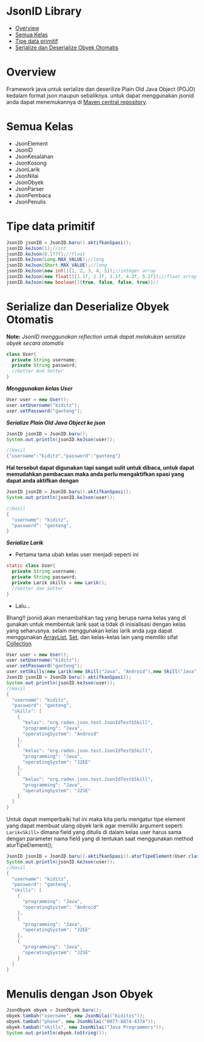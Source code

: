 # JsonID Library

* [Overview](#overview) 
* [Semua Kelas](#semua-kelas) 
* [Tipe data primitif](#tipe-data-primitif) 
* [Serialize dan Deserialize Obyek Otomatis](#serialize-dan-deserialize-obyek-otomatis)

# Overview
Framework java untuk serialize dan deserilize Plain Old Java Object (POJO) kedalam format json maupun sebaliknya.
untuk dapat menggunakan jsonid anda dapat menemukannya di [Maven central repository](https://mvnrepository.com/artifact/com.github.kiditz/jsonid/1.0.0).

# Semua Kelas
* JsonElement
* JsonID
* JsonKesalahan
* JsonKosong
* JsonLarik
* JsonNilai
* JsonObyek
* JsonParser
* JsonPembaca
* JsonPenulis


# Tipe data primitif
```java
JsonID jsonID = JsonID.baru().aktifkanSpasi();
jsonID.keJson(1);//int
jsonID.keJson(0.177f);//float
jsonID.keJson(Long.MAX_VALUE);//long
jsonID.keJson(Short.MAX_VALUE);//long
jsonID.keJson(new int[]{1, 2, 3, 4, 5});//integer array
jsonID.keJson(new float[]{1.1f, 2.1f, 3.1f, 4.3f, 5.2f});//float array
jsonID.keJson(new boolean[]{true, false, false, true})//
```
# Serialize dan Deserialize Obyek Otomatis
__Note:__ *JsonID menggunakan reflection untuk dapat melakukan serialize obyek secara otomatis*
```java
class User{
  private String username;
  private String password;
  //Getter And Setter
}
```
__*Menggunakan kelas User*__
```java
User user = new User();
user.setUsername("kiditz");
user.setPassword("ganteng");
```
__*Serialize Plain Old Java Object ke json*__
```java
JsonID jsonID = JsonID.baru();
System.out.println(jsonID.keJson(user));

//Hasil
{"username":"kiditz","password":"ganteng"}
```
__Hal tersebut dapat digunakan tapi sangat sulit untuk dibaca, untuk dapat memudahkan pembacaan maka anda perlu mengaktifkan spasi yang dapat anda aktifkan dengan__
```java
JsonID jsonID = JsonID.baru().aktifkanSpasi();
System.out.println(jsonID.keJson(user));

//Hasil
{
  "username": "kiditz",
  "password": "ganteng",
}

```
__*Serialize Larik*__

* Pertama tama ubah kelas user menjadi seperti ini

```java
static class User{
  private String username;
  private String password;
  private Larik skills = new Larik();
  //Getter dan Setter
}

```

* Lalu...

Bhang!! jsonid akan menambahkan tag yang berupa nama kelas yang di gunakan untuk membentuk larik saat ia tidak di inisialisasi dengan kelas yang seharusnya. selain menggunakan kelas larik anda juga dapat menggunakan [ArrayList](http://docs.oracle.com/javase/8/docs/api/java/util/ArrayList.html), [Set](https://docs.oracle.com/javase/7/docs/api/java/util/Set.html), dan kelas-kelas lain yang memiliki sifat [Collection](https://docs.oracle.com/javase/7/docs/api/java/util/Collection.html)
```java
User user = new User();
user.setUsername("kiditz");
user.setPassword("ganteng");
user.setSkills(new Larik(new Skill("Java", "Android"),new Skill("Java", "J2EE"), new Skill("Java", "J2SE")));
JsonID jsonID = JsonID.baru().aktifkanSpasi();
System.out.println(jsonID.keJson(user));
//Hasil
{
  "username": "kiditz",
  "password": "ganteng",
  "skills": [
    {
      "kelas": "org.raden.json.test.JsonIdTest$Skill",
      "programming": "Java",
      "operatingSystem": "Android"
    },
    {
      "kelas": "org.raden.json.test.JsonIdTest$Skill",
      "programming": "Java",
      "operatingSystem": "J2EE"
    },
    {
      "kelas": "org.raden.json.test.JsonIdTest$Skill",
      "programming": "Java",
      "operatingSystem": "J2SE"
    }
  ]
}
```
Untuk dapat memperbaiki hal ini maka kita perlu mengatur tipe element yang dapat membuat ulang obyek larik agar memiliki  argument seperti ```Larik<Skill>``` dimana field yang ditulis di dalam kelas user harus sama dengan parameter nama field yang di tentukan saat menggunakan method aturTipeElement();

```java
JsonID jsonID = JsonID.baru().aktifkanSpasi().aturTipeElement(User.class, "skills", Skill.class);
System.out.println(jsonID.keJson(user));
//Hasil
{
  "username": "kiditz",
  "password": "ganteng",
  "skills": [
    {
      "programming": "Java",
      "operatingSystem": "Android"
    },
    {
      "programming": "Java",
      "operatingSystem": "J2EE"
    },
    {
      "programming": "Java",
      "operatingSystem": "J2SE"
    }
  ]
}
```

# Menulis dengan Json Obyek
```java
JsonObyek obyek = JsonObyek.baru();
obyek.tambah("username", new JsonNilai("kiditzs"));
obyek.tambah("phone", new JsonNilai("0877-8874-4374"));
obyek.tambah("skills", new JsonNilai("Java Programmers"));
System.out.println(obyek.toString());
```

